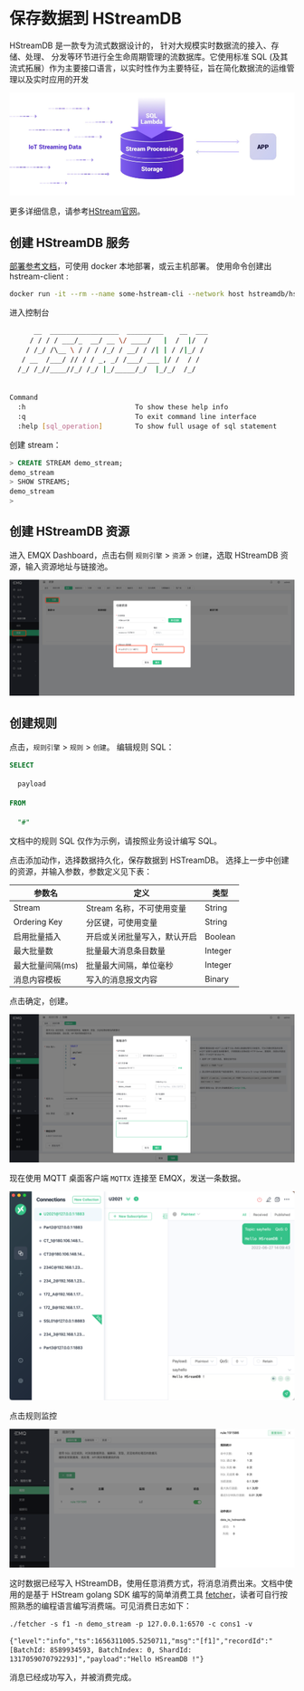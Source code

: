 # 保存数据到 HStreamDB

HStreamDB 是一款专为流式数据设计的， 针对大规模实时数据流的接入、存储、处理、 分发等环节进行全生命周期管理的流数据库。它使用标准 SQL (及其流式拓展）作为主要接口语言，以实时性作为主要特征，旨在简化数据流的运维管理以及实时应用的开发

![image](./assets/rule-engine/HStreamDB/HStream.png)

更多详细信息，请参考[HStream官网](https://hstream.io/)。

## 创建 HStreamDB 服务

[部署参考文档](https://hstream.io/docs/en/latest/start/quickstart-with-docker.html)，可使用 docker 本地部署，或云主机部署。
使用命令创建出 hstream-client :

```bash
docker run -it --rm --name some-hstream-cli --network host hstreamdb/hstream:v0.8.0 hstream-client --port 6570 --client-id 1
```

进入控制台

```bash
      __  _________________  _________    __  ___
     / / / / ___/_  __/ __ \/ ____/   |  /  |/  /
    / /_/ /\__ \ / / / /_/ / __/ / /| | / /|_/ /
   / __  /___/ // / / _, _/ /___/ ___ |/ /  / /
  /_/ /_//____//_/ /_/ |_/_____/_/  |_/_/  /_/


Command
  :h                           To show these help info
  :q                           To exit command line interface
  :help [sql_operation]        To show full usage of sql statement

```

创建 stream：

```SQL
> CREATE STREAM demo_stream;
demo_stream
> SHOW STREAMS;
demo_stream
>
```

## 创建 HStreamDB 资源

进入 EMQX Dashboard，点击右侧 `规则引擎` > `资源` > `创建`，选取 HStreamDB 资源，输入资源地址与链接池。

![image](./assets/rule-engine/HStreamDB/create_resource.png)

## 创建规则

点击，`规则引擎` > `规则` > `创建`。
编辑规则 SQL：

```SQL
SELECT

  payload

FROM

  "#"
```

文档中的规则 SQL 仅作为示例，请按照业务设计编写 SQL。

点击添加动作，选择数据持久化，保存数据到 HSTreamDB。
选择上一步中创建的资源，并输入参数，参数定义见下表：

| 参数名 | 定义 | 类型 |
| ---- | ---- | ---- |
| Stream | Stream 名称，不可使用变量 | String |
| Ordering Key | 分区键，可使用变量 | String |
| 启用批量插入 | 开启或关闭批量写入，默认开启 | Boolean |
| 最大批量数 | 批量最大消息条目数量 | Integer |
| 最大批量间隔(ms) | 批量最大间隔，单位毫秒 | Integer |
| 消息内容模板 | 写入的消息报文内容 | Binary |

点击确定，创建。

![image](./assets/rule-engine/HStreamDB/create_rule.png)

现在使用 MQTT 桌面客户端 `MQTTX` 连接至 EMQX，发送一条数据。

![image](./assets/rule-engine/HStreamDB/send_msg.png)

点击规则监控

![image](./assets/rule-engine/HStreamDB/rule_res.png)

这时数据已经写入 HStreamDB，使用任意消费方式，将消息消费出来。文档中使用的是基于 HStream golang SDK 编写的简单消费工具 [fetcher](https://github.com/hstreamdb/fetcher)，读者可自行按照熟悉的编程语言编写消费端。可见消费日志如下：

```shell
./fetcher -s f1 -n demo_stream -p 127.0.0.1:6570 -c cons1 -v
```

```shell
{"level":"info","ts":1656311005.5250711,"msg":"[f1]","recordId":"[BatchId: 8589934593, BatchIndex: 0, ShardId: 1317059070792293]","payload":"Hello HSreamDB !"}
```

消息已经成功写入，并被消费完成。
